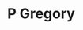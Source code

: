 ---
title: "P Gregory"
address: "Clandeboye Golf Club, Tower Rd, Conlig, Newtownards, County Down BT23 7PN"
tel: "028 9127 1750"
county: "Down"
category: "Pitch And Putt"
type: "Content"
lat: "54.627247"
lng: "-5.67935"
---